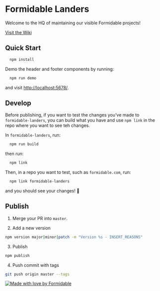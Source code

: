 # Formidable Landers

Welcome to the HQ of maintaining our visible Formidable projects!

[Visit the Wiki](https://github.com/FormidableLabs/formidable-landers/wiki)

## Quick Start

```sh
  npm install
```

Demo the header and footer components by running:

```sh
  npm run demo
```

and visit [http://localhost:5678/](http://localhost:5678/).

## Develop

Before publishing, if you want to test the changes you’ve made to `formidable-landers`, you can build what you have and use `npm link` in the repo where you want to see teh changes.

In `formidable-landers`, run:

```sh
  npm run build
```

then run:

```sh
  npm link
```

Then, in a repo you want to test, such as `formidable.com`, run:

```sh
  npm link formidable-landers
```

and you should see your changes! 🎉

## Publish

1.  Merge your PR into `master`.

2.  Add a new version


```sh
npm version major|minor|patch -m "Version %s - INSERT_REASONS"
```

3.  Publish


```sh
npm publish
```

4.  Push commit with tags


```sh
git push origin master --tags
```

[![Made with love by Formidable](https://formidable.surge.sh/assets/readme-foots.svg)](http://formidable.com/?utm_source=github&utm_medium=OSS&utm_campaign=repository)
